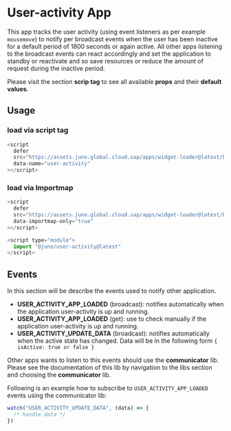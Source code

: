 # User-activity App

This app tracks the user activity (using event listeners as per example `mousemove`) to notify per broadcast events when the user has been inactive for a default period of 1800 seconds or again active. All other apps listening to the broadcast events can react accordingly and set the application to standby or reactivate and so save resources or reduce the amount of request during the inactive period.

Please visit the section **scrip tag** to see all available **props** and their **default values**.

## Usage

### load via script tag

```js
<script
  defer
  src="https://assets.juno.global.cloud.sap/apps/widget-loader@latest/build/app.js"
  data-name="user-activity"
></script>
```

### load via Importmap

```js
<script
  defer
  src="https://assets.juno.global.cloud.sap/apps/widget-loader@latest/build/app.js"
  data-importmap-only="true"
></script>

<script type="module">
  import "@juno/user-activity@latest"
</script>
```

## Events

In this section will be describe the events used to notify other application.

- **USER_ACTIVITY_APP_LOADED** (broadcast): notifies automatically when the application user-activity is up and running.
- **USER_ACTIVITY_APP_LOADED** (get): use to check manually if the application user-activity is up and running.
- **USER_ACTIVITY_UPDATE_DATA** (broadcast): notifies automatically when the active state has changed. Data will be in the following form `{ isActive: true or false }`

Other apps wants to listen to this events should use the **communicator** lib. Please see the documentation of this lib by navigation to the libs section and choosing the **communicator** lib.

Following is an example how to subscribe to `USER_ACTIVITY_APP_LOADED` events using the communicator lib:

```js
watch("USER_ACTIVITY_UPDATE_DATA", (data) => {
  /* handle data */
})
```
